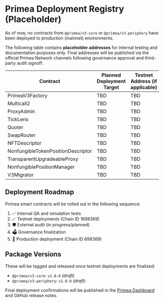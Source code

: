 # Primea Deployment Registry (Placeholder)

As of now, no contracts from `@primea/v3-core` or `@primea/v3-periphery` have been deployed to production (mainnet) environments.

The following table contains **placeholder addresses** for internal testing and documentation purposes only. Final addresses will be published via the official Primea Network channels following governance approval and third-party audit signoff.

| Contract                                                                                                                 | Planned Deployment Target | Testnet Address (if applicable) |
|--------------------------------------------------------------------------------------------------------------------------|----------------------------|----------------------------------|
| PrimeaV3Factory                                                                                                          | TBD                        | TBD                              |
| Multicall2                                                                                                               | TBD                        | TBD                              |
| ProxyAdmin                                                                                                               | TBD                        | TBD                              |
| TickLens                                                                                                                 | TBD                        | TBD                              |
| Quoter                                                                                                                   | TBD                        | TBD                              |
| SwapRouter                                                                                                               | TBD                        | TBD                              |
| NFTDescriptor                                                                                                            | TBD                        | TBD                              |
| NonfungibleTokenPositionDescriptor                                                                                       | TBD                        | TBD                              |
| TransparentUpgradeableProxy                                                                                              | TBD                        | TBD                              |
| NonfungiblePositionManager                                                                                               | TBD                        | TBD                              |
| V3Migrator                                                                                                               | TBD                        | TBD                              |

## Deployment Roadmap

Primea smart contracts will be rolled out in the following sequence:

1. ✅ Internal QA and simulation tests
2. ✅ Testnet deployments (Chain ID 1698369)
3. 🛡 External audit (in progress/planned)
4. 🗳 Governance finalization
5. 🚀 Production deployment (Chain ID 698369)

## Package Versions

These will be tagged and released once testnet deployments are finalized:

- `@primea/v3-core`: `v1.0.0` *(draft)*
- `@primea/v3-periphery`: `v1.0.0` *(draft)*

Final deployment confirmations will be published in the [Primea Dashboard](https://primea.network) and GitHub release notes.

